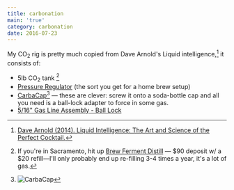 ```yaml
---
title: carbonation
main: 'true'
category: carbonation
date: 2016-07-23
---
```

My CO<sub>2</sub> rig is pretty much copied from Dave Arnold's Liquid intelligence,[^1] it consists of:

* 5lb CO<sub>2</sub> tank [^2]
* [Pressure Regulator](http://amzn.to/1UB61fL) (the sort you get for a home brew setup)
* [CarbaCap](http://amzn.to/1UB4XID)[^3] — these are clever: screw it onto a soda-bottle cap and all you need is a ball-lock adapter to force in some gas.
* [5/16" Gas Line Assembly - Ball Lock](http://amzn.to/1UB5TNh)

[^1]: [Dave Arnold (2014). Liquid Intelligence: The Art and Science of the Perfect Cocktail.](http://amzn.to/1UB4M05)
[^2]: If you're in Sacramento, hit up [Brew Ferment Distill](http://brewfermentdistill.com/) — $90 deposit w/ a $20 refill—I'll only probably end up re-filling 3-4 times a year, it's a lot of gas.
[^3]: ![CarbaCap](https://images-na.ssl-images-amazon.com/images/I/710crZ58aiL._SL1500_.jpg)

